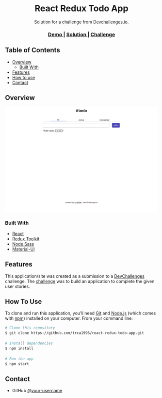 <h1 align="center">React Redux Todo App</h1>

<div align="center">
   Solution for a challenge from  <a href="http://devchallenges.io" target="_blank">Devchallenges.io</a>.
</div>

<div align="center">
  <h3>
    <a href="https://romantic-blackwell-baeae3.netlify.app/">
      Demo
    </a>
    <span> | </span>
    <a href="https://romantic-blackwell-baeae3.netlify.app/">
      Solution
    </a>
    <span> | </span>
    <a href="https://devchallenges.io/challenges/hH6PbOHBdPm6otzw2De5">
      Challenge
    </a>
  </h3>
</div>

<!-- TABLE OF CONTENTS -->

## Table of Contents

- [Overview](#overview)
  - [Built With](#built-with)
- [Features](#features)
- [How to use](#how-to-use)
- [Contact](#contact)

<!-- OVERVIEW -->

## Overview

![screenshot](https://github.com/trca1996/react-redux-todo-app/blob/master/snapshot.png?raw=true)

### Built With

<!-- This section should list any major frameworks that you built your project using. Here are a few examples.-->

- [React](https://reactjs.org/)
- [Redux Toolkit](https://redux-toolkit.js.org/)
- [Node Sass](https://www.npmjs.com/package/node-sass)
- [Material-UI](https://material-ui.com/)

## Features

<!-- List the features of your application or follow the template. Don't share the figma file here :) -->

This application/site was created as a submission to a [DevChallenges](https://devchallenges.io/challenges) challenge. The [challenge](https://devchallenges.io/challenges/hH6PbOHBdPm6otzw2De5) was to build an application to complete the given user stories.

## How To Use

<!-- Example: -->

To clone and run this application, you'll need [Git](https://git-scm.com) and [Node.js](https://nodejs.org/en/download/) (which comes with [npm](http://npmjs.com)) installed on your computer. From your command line:

```bash
# Clone this repository
$ git clone https://github.com/trca1996/react-redux-todo-app.git

# Install dependencies
$ npm install

# Run the app
$ npm start
```

## Contact

- GitHub [@your-username](https://github.com/trca1996)
